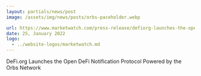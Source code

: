 ```yaml
---
layout: partials/news/post
image: /assets/img/news/posts/orbs-paceholder.webp

url: https://www.marketwatch.com/press-release/defiorg-launches-the-open-defi-notification-protocol-powered-by-the-orbs-network-2022-01-25?mod=mw_quote_news_seemore
date: 25, January 2022
logo: 
  - ../website-logos/marketwatch.md
---
```


DeFi.org Launches the Open DeFi Notification Protocol Powered by the Orbs Network
